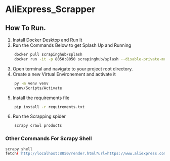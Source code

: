 # AliExpress_Scrapper

## How To Run.
1. Install Docker Desktop and Run It
2. Run the Commands Below to get Splash Up and Running
```sh
	docker pull scrapinghub/splash
	docker run -it -p 8050:8050 scrapinghub/splash --disable-private-mode
```
3. Open terminal and navigate to your project root directory.
4. Create a new Virtual Environement and activate it
```sh
	py -m venv venv
	venv/Scripts/Activate
```
5. Install the requirements file
```sh
	pip install -r requirements.txt
```
6. Run the Scrapping spider
```sh
	scrapy crawl products
```
### Other Commands For Scrapy Shell
```sh
scrapy shell
fetch('http://localhost:8050/render.html?url=https://www.aliexpress.com/category/200003482/dresses.html')
```